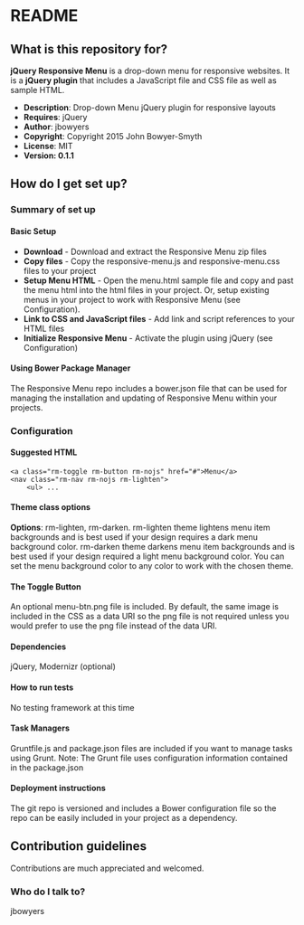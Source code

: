 # README #

## What is this repository for? ##

**jQuery Responsive Menu** is a drop-down menu for responsive websites. It is a **jQuery plugin** that includes a JavaScript file and CSS file as well as sample HTML.

* **Description**: Drop-down Menu jQuery plugin for responsive layouts
* **Requires**: jQuery
* **Author**: jbowyers
* **Copyright**: Copyright 2015 John Bowyer-Smyth
* **License**: MIT
* **Version: 0.1.1**

## How do I get set up? ##

### Summary of set up ###

#### Basic Setup ####

* **Download** - Download and extract the Responsive Menu zip files
* **Copy files** - Copy the responsive-menu.js and responsive-menu.css files to your project
* **Setup Menu HTML** - Open the menu.html sample file and copy and past the menu html into the html files in your project. Or, setup existing menus in your project to work with Responsive Menu (see Configuration).
* **Link to CSS and JavaScript files** - Add link and script references to your HTML files
* **Initialize Responsive Menu** - Activate the plugin using jQuery (see Configuration)

#### Using Bower Package Manager ####

The Responsive Menu repo includes a bower.json file that can be used for managing the installation and updating of Responsive Menu within your projects.

### Configuration ###

#### Suggested HTML ####

	<a class="rm-toggle rm-button rm-nojs" href="#">Menu</a>
    <nav class="rm-nav rm-nojs rm-lighten">
        <ul> ...

#### Theme class options ####

**Options**: rm-lighten, rm-darken.
rm-lighten theme lightens menu item backgrounds and is best used if your design requires a dark menu background color.
rm-darken theme darkens menu item backgrounds and is best used if your design required a light menu background color.
You can set the menu background color to any color to work with the chosen theme.

#### The Toggle Button ####

An optional menu-btn.png file is included. By default, the same image is included in the CSS as a data URI
so the png file is not required unless you would prefer to use the png file instead of the data URI.

#### Dependencies ####
jQuery, Modernizr (optional)

#### How to run tests ####
No testing framework at this time

#### Task Managers ####
Gruntfile.js and package.json files are included if you want to manage tasks using Grunt.
Note: The Grunt file uses configuration information contained in the package.json

#### Deployment instructions ####
The git repo is versioned and includes a Bower configuration file so the repo can be easily included in your project as a dependency.

## Contribution guidelines ##

Contributions are much appreciated and welcomed.

### Who do I talk to? ###

jbowyers